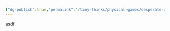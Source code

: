 ```yaml
---
{"dg-publish":true,"permalink":"/tiny-thinks/physical-games/desperate-descend/how-to-play/"}
---
```



asdf